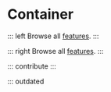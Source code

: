 # Container

::: left
Browse all [features](/features.md "Overview of the documentation updates").
:::

::: right
Browse all [features](/features.md "Overview of the documentation updates").
:::

::: contribute
:::

::: outdated
